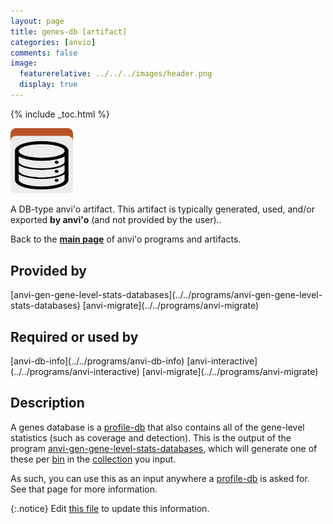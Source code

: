 ```yaml
---
layout: page
title: genes-db [artifact]
categories: [anvio]
comments: false
image:
  featurerelative: ../../../images/header.png
  display: true
---
```



{% include _toc.html %}


<img src="../../images/icons/DB.png" alt="DB" style="width:100px; border:none" />

A DB-type anvi'o artifact. This artifact is typically generated, used, and/or exported **by anvi'o** (and not provided by the user)..

Back to the **[main page](../../)** of anvi'o programs and artifacts.

## Provided by


<p style="text-align: left" markdown="1"><span class="artifact-p">[anvi-gen-gene-level-stats-databases](../../programs/anvi-gen-gene-level-stats-databases)</span> <span class="artifact-p">[anvi-migrate](../../programs/anvi-migrate)</span></p>


## Required or used by


<p style="text-align: left" markdown="1"><span class="artifact-r">[anvi-db-info](../../programs/anvi-db-info)</span> <span class="artifact-r">[anvi-interactive](../../programs/anvi-interactive)</span> <span class="artifact-r">[anvi-migrate](../../programs/anvi-migrate)</span></p>


## Description

A genes database is a <span class="artifact-n">[profile-db](/software/anvio/help/main/artifacts/profile-db)</span> that also contains all of the gene-level statistics (such as coverage and detection). This is the output of the program <span class="artifact-n">[anvi-gen-gene-level-stats-databases](/software/anvio/help/main/programs/anvi-gen-gene-level-stats-databases)</span>, which will generate one of these per <span class="artifact-n">[bin](/software/anvio/help/main/artifacts/bin)</span> in the <span class="artifact-n">[collection](/software/anvio/help/main/artifacts/collection)</span> you input. 

As such, you can use this as an input anywhere a <span class="artifact-n">[profile-db](/software/anvio/help/main/artifacts/profile-db)</span> is asked for. See that page for more information. 


{:.notice}
Edit [this file](https://github.com/merenlab/anvio/tree/master/anvio/docs/artifacts/genes-db.md) to update this information.

